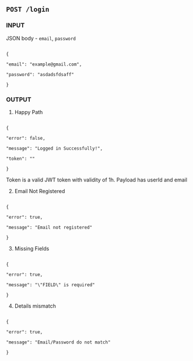 ## `POST /login`

### INPUT

JSON body - `email`, `password`

```

{

"email": "example@gmail.com",

"password": "asdadsfdsaff"

}

```

### OUTPUT

1. Happy Path

```

{

"error": false,

"message": "Logged in Successfully!",

"token": ""

}

```

Token is a valid JWT token with validity of 1h. Payload has userId and email

2. Email Not Registered

```

{

"error": true,

"message": "Email not registered"

}

```

3. Missing Fields

```

{

"error": true,

"message": "\"FIELD\" is required"

}

```

4. Details mismatch

```

{

"error": true,

"message": "Email/Password do not match"

}

```
